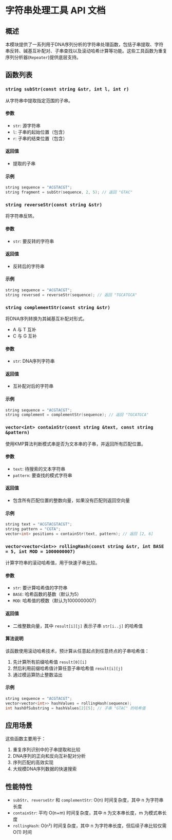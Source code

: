 # 字符串处理工具 API 文档

## 概述

本模块提供了一系列用于DNA序列分析的字符串处理函数，包括子串提取、字符串反转、碱基互补配对、子串查找以及滚动哈希计算等功能。这些工具函数为重复序列分析器(`Repeater`)提供底层支持。

## 函数列表

### `string subStr(const string &str, int l, int r)`

从字符串中提取指定范围的子串。

#### 参数
- `str`: 源字符串
- `l`: 子串的起始位置（包含）
- `r`: 子串的结束位置（包含）

#### 返回值
- 提取的子串

#### 示例
```cpp
string sequence = "ACGTACGT";
string fragment = subStr(sequence, 2, 5); // 返回 "GTAC"
```

### `string reverseStr(const string &str)`

将字符串反转。

#### 参数
- `str`: 要反转的字符串

#### 返回值
- 反转后的字符串

#### 示例
```cpp
string sequence = "ACGTACGT";
string reversed = reverseStr(sequence); // 返回 "TGCATGCA"
```

### `string complementStr(const string &str)`

将DNA序列转换为其碱基互补配对形式。
- A 与 T 互补
- C 与 G 互补

#### 参数
- `str`: DNA序列字符串

#### 返回值
- 互补配对后的字符串

#### 示例
```cpp
string sequence = "ACGTACGT";
string complement = complementStr(sequence); // 返回 "TGCATGCA"
```

### `vector<int> containStr(const string &text, const string &pattern)`

使用KMP算法判断模式串是否为文本串的子串，并返回所有匹配位置。

#### 参数
- `text`: 待搜索的文本字符串
- `pattern`: 要查找的模式字符串

#### 返回值
- 包含所有匹配位置的整数向量，如果没有匹配则返回空向量

#### 示例
```cpp
string text = "ACGTACGTACGT";
string pattern = "CGTA";
vector<int> positions = containStr(text, pattern); // 返回 [2, 6]
```

### `vector<vector<int>> rollingHash(const string &str, int BASE = 5, int MOD = 1000000007)`

计算字符串的滚动哈希值，用于快速子串比较。

#### 参数
- `str`: 要计算哈希值的字符串
- `BASE`: 哈希函数的基数（默认为5）
- `MOD`: 哈希值的模数（默认为1000000007）

#### 返回值
- 二维整数向量，其中 `result[i][j]` 表示子串 `str[i..j]` 的哈希值

#### 算法说明
该函数使用滚动哈希技术，预计算从任意起点到任意终点的子串哈希值：
1. 先计算所有前缀哈希值 `result[0][i]`
2. 然后利用前缀哈希值计算任意子串哈希值 `result[i][j]`
3. 通过模运算防止整数溢出

#### 示例
```cpp
string sequence = "ACGTACGT";
vector<vector<int>> hashValues = rollingHash(sequence);
int hashOfSubstring = hashValues[2][5]; // 子串 "GTAC" 的哈希值
```

## 应用场景

这些函数主要用于：
1. 重复序列识别中的子串提取和比较
2. DNA序列的正向和反向互补配对分析
3. 序列匹配的高效实现
4. 大规模DNA序列数据的快速搜索

## 性能特性

- `subStr`、`reverseStr` 和 `complementStr`: O(n) 时间复杂度，其中 n 为字符串长度
- `containStr`: 平均 O(n+m) 时间复杂度，其中 n 为文本串长度，m 为模式串长度
- `rollingHash`: O(n²) 时间复杂度，其中 n 为字符串长度，但后续子串比较仅需 O(1) 时间
